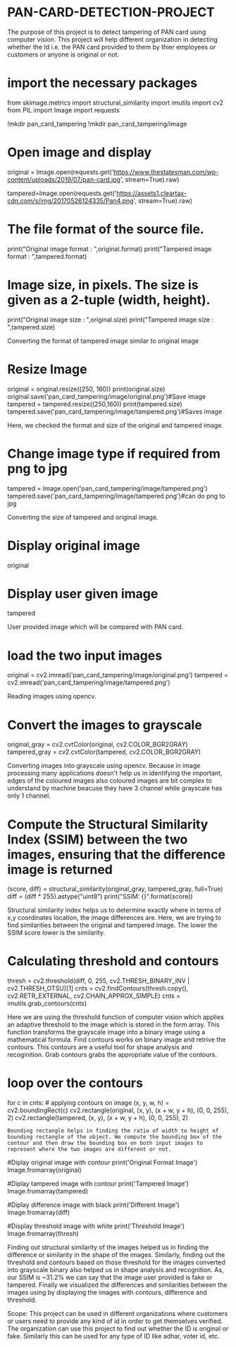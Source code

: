 # PAN-CARD-DETECTION-PROJECT
 The purpose of this project is to detect tampering of PAN card using computer vision. This project will help different organization in detecting whether the Id i.e. the PAN card provided to them by thier employees or customers or anyone is original or not.
 
 # import the necessary packages
from skimage.metrics import structural_similarity
import imutils
import cv2
from PIL import Image
import requests

!mkdir pan_card_tampering
!mkdir pan_card_tampering/image

# Open image and display
original = Image.open(requests.get('https://www.thestatesman.com/wp-content/uploads/2019/07/pan-card.jpg', stream=True).raw)


tampered=Image.open(requests.get('https://assets1.cleartax-cdn.com/s/img/20170526124335/Pan4.png', stream=True).raw) 

# The file format of the source file.
print("Original image format : ",original.format) 
print("Tampered image format : ",tampered.format)

# Image size, in pixels. The size is given as a 2-tuple (width, height).
print("Original image size : ",original.size) 
print("Tampered image size : ",tampered.size) 

Converting the format of tampered image similar to original image
# Resize Image
original = original.resize((250, 160))
print(original.size)
original.save('pan_card_tampering/image/original.png')#Save image
tampered = tampered.resize((250,160))
print(tampered.size)
tampered.save('pan_card_tampering/image/tampered.png')#Saves image

Here, we checked the format and size of the original and tampered image.
# Change image type if required from png to jpg
tampered = Image.open('pan_card_tampering/image/tampered.png')
tampered.save('pan_card_tampering/image/tampered.png')#can do png to jpg

Converting the size of tampered and original image.
# Display original image
original

# Display user given image
tampered

User provided image which will be compared with PAN card.
# load the two input images
original = cv2.imread('pan_card_tampering/image/original.png')
tampered = cv2.imread('pan_card_tampering/image/tampered.png')

 Reading images using opencv.
 # Convert the images to grayscale
original_gray = cv2.cvtColor(original, cv2.COLOR_BGR2GRAY)
tampered_gray = cv2.cvtColor(tampered, cv2.COLOR_BGR2GRAY)

Converting images into grayscale using opencv. Because in image processing many applications doesn't help us in identifying the important, edges of the coloured images also coloured images are bit complex to understand by machine beacuse they have 3 channel while grayscale has only 1 channel. 
# Compute the Structural Similarity Index (SSIM) between the two images, ensuring that the difference image is returned
(score, diff) = structural_similarity(original_gray, tampered_gray, full=True)
diff = (diff * 255).astype("uint8")
print("SSIM: {}".format(score))

Structural similarity index helps us to determine exactly where in terms of x,y coordinates location, the image differences are. Here, we are trying to find similarities between the original and tampered image. The lower the SSIM score lower is the similarity.
# Calculating threshold and contours 
thresh = cv2.threshold(diff, 0, 255, cv2.THRESH_BINARY_INV | cv2.THRESH_OTSU)[1]
cnts = cv2.findContours(thresh.copy(), cv2.RETR_EXTERNAL, cv2.CHAIN_APPROX_SIMPLE)
cnts = imutils.grab_contours(cnts)

Here we are using the threshold function of computer vision which applies an adaptive threshold to the image which is stored in the form array. This function transforms the grayscale image into a binary image using a mathematical formula.
Find contours works on binary image and retrive the contours. This contours are a useful tool for shape analysis and recoginition. Grab contours grabs the appropriate value of the contours.

# loop over the contours
for c in cnts:
    # applying contours on image
    (x, y, w, h) = cv2.boundingRect(c)
    cv2.rectangle(original, (x, y), (x + w, y + h), (0, 0, 255), 2)
    cv2.rectangle(tampered, (x, y), (x + w, y + h), (0, 0, 255), 2)

    Bounding rectangle helps in finding the ratio of width to height of bounding rectangle of the object. We compute the bounding box of the contour and then draw the bounding box on both input images to represent where the two images are different or not.
    
#Diplay original image with contour
print('Original Format Image')
Image.fromarray(original)

#Diplay tampered image with contour
print('Tampered Image')
Image.fromarray(tampered)

#Diplay difference image with black
print('Different Image')
Image.fromarray(diff)

#Display threshold image with white
print('Threshold Image')
Image.fromarray(thresh)

Finding out structural similarity of the images helped us in finding the difference or similarity in the shape of the images. Similarly, finding out the threshold and contours based on those threshold for the images converted into grayscale binary also helped us in shape analysis and recognition. 
As, our SSIM is ~31.2% we can say that the image user provided is fake or tampered.
Finally we visualized the differences and similarities between the images using by displaying the images with contours, difference and threshold.  

Scope:
This project can be used in different organizations where customers or users need to provide any kind of id in order to get themselves verified. The organization can use this project to find out whether the ID is original or fake. Similarly this can be used for any type of ID like adhar, voter id, etc.
